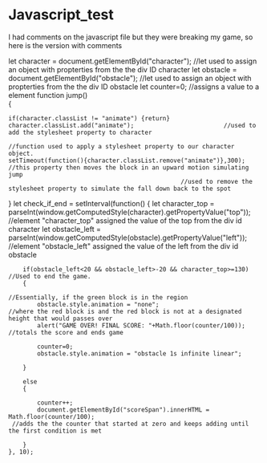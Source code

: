 # Javascript_test



I had comments on the javascript file but they were breaking my game,
so here is the version with comments



let character = document.getElementById("character");							                                    //let used to assign an object with propterties from the the div ID character
let obstacle = document.getElementById("obstacle");						                                      	//let used to assign an object with propterties from the the div ID obstacle
let counter=0;												                                                                 //assigns a value to a element
function jump()												
{													

	if(character.classList != "animate") {return} character.classList.add("animate");		                  //used to add the stylesheet property to character
												                                                                               	//function used to apply a stylesheet property to our character object. 
	setTimeout(function(){character.classList.remove("animate")},300);			                            	//this property then moves the block in an upward motion simulating jump
													//used to remove the stylesheet property to simulate the fall down back to the spot 
}
let check_if_end = setInterval(function() 
	{
		let character_top = parseInt(window.getComputedStyle(character).getPropertyValue("top"));           //element "character_top" assigned the value of the top from the div id character 
		let obstacle_left = parseInt(window.getComputedStyle(obstacle).getPropertyValue("left"));           //element "obstacle_left" assigned the value of the left from the div id obstacle 
		
		if(obstacle_left<20 && obstacle_left>-20 && character_top>=130) 			                              //Used to end the game.
		{	
						     						                                                                           	//Essentially, if the green block is in the region  
			obstacle.style.animation = "none";					                                                    	//where the red block is and the red block is not at a designated height that would passes over 
			alert("GAME OVER! FINAL SCORE: "+Math.floor(counter/100));		                                  	//totals the score and ends game 
													
			counter=0;									
			obstacle.style.animation = "obstacle 1s infinite linear";			
		
		}
		
		else
		{

			counter++;
			document.getElementById("scoreSpan").innerHTML = Math.floor(counter/100);	
     //adds the the counter that started at zero and keeps adding until the first condition is met
		
		}
	}, 10);
